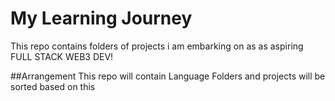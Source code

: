 # My Learning Journey 

This repo contains folders of projects i am embarking on as as aspiring FULL STACK WEB3 DEV!

##Arrangement
This repo will contain Language Folders and projects will be sorted based on this
